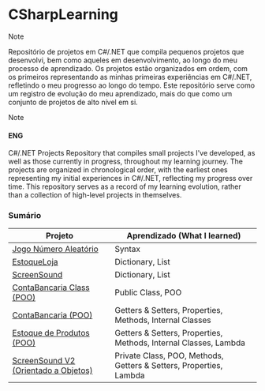 # CSharpLearning
> [!NOTE]
> Repositório de projetos em C#/.NET que compila pequenos projetos que desenvolvi, bem como aqueles em desenvolvimento, ao longo do meu processo de aprendizado. Os projetos estão organizados em ordem, com os primeiros representando as minhas primeiras experiências em C#/.NET, refletindo o meu progresso ao longo do tempo. Este repositório serve como um registro de evolução do meu aprendizado, mais do que como um conjunto de projetos de alto nível em si.

> [!NOTE]
> #### ENG
> C#/.NET Projects Repository that compiles small projects I've developed, as well as those currently in progress, throughout my learning journey. The projects are organized in chronological order, with the earliest ones representing my initial experiences in C#/.NET, reflecting my progress over time. This repository serves as a record of my learning evolution, rather than a collection of high-level projects in themselves.

### Sumário
| Projeto                                    | Aprendizado (What I learned)                                           |
|--------------------------------------------|-------------------------------------------------------|
| [Jogo Número Aleatório](JogoNumeroAleatorio) |       Syntax                                                |
| [EstoqueLoja](EstoqueLoja)                   | Dictionary, List |
| [ScreenSound](ScreenSound)                   |    Dictionary, List                                                   |
| [ContaBancaria Class (POO)](ContaBancariaClass) |   Public Class, POO                                                 |
| [ContaBancaria (POO)](Conta%20Bancária%20POO/Conta%20Bancária%20POO) |   Getters & Setters, Properties, Methods, Internal Classes                                         |
| [Estoque de Produtos (POO)](Conta%20Bancária%20POO/Conta%20Bancária%20POO) |   Getters & Setters, Properties, Methods, Internal Classes, Lambda                                        |
| [ScreenSound V2 (Orientado a Objetos)](ScreenSound%20V2%20(Orientado%20a%20Objetos)) |     Private Class, POO, Methods, Getters & Setters, Properties, Lambda        |
